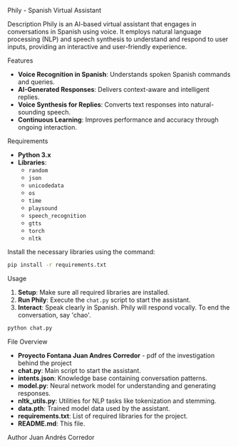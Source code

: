 Phily - Spanish Virtual Assistant

Description
Phily is an AI-based virtual assistant that engages in conversations in Spanish using voice. It employs natural language processing (NLP) and speech synthesis to understand and respond to user inputs, providing an interactive and user-friendly experience.

Features
- **Voice Recognition in Spanish**: Understands spoken Spanish commands and queries.
- **AI-Generated Responses**: Delivers context-aware and intelligent replies.
- **Voice Synthesis for Replies**: Converts text responses into natural-sounding speech.
- **Continuous Learning**: Improves performance and accuracy through ongoing interaction.

Requirements
- **Python 3.x**
- **Libraries**: 
  - `random`
  - `json`
  - `unicodedata`
  - `os`
  - `time`
  - `playsound`
  - `speech_recognition`
  - `gtts`
  - `torch`
  - `nltk`

Install the necessary libraries using the command:
```bash
pip install -r requirements.txt
```

Usage
1. **Setup**: Make sure all required libraries are installed.
2. **Run Phily**: Execute the `chat.py` script to start the assistant.
3. **Interact**: Speak clearly in Spanish. Phily will respond vocally. To end the conversation, say 'chao'.

```bash
python chat.py
```

File Overview
- **Proyecto Fontana Juan Andres Corredor** - pdf of the investigation behind the project
- **chat.py**: Main script to start the assistant.
- **intents.json**: Knowledge base containing conversation patterns.
- **model.py**: Neural network model for understanding and generating responses.
- **nltk_utils.py**: Utilities for NLP tasks like tokenization and stemming.
- **data.pth**: Trained model data used by the assistant.
- **requirements.txt**: List of required libraries for the project.
- **README.md**: This file.


Author
Juan Andrés Corredor